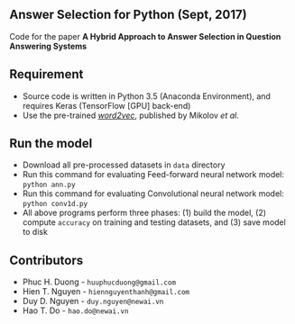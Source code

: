 ## Answer Selection for Python (Sept, 2017) ##


Code for the paper **A Hybrid Approach to Answer Selection in Question Answering Systems**

## Requirement

 - Source code is written in Python 3.5 (Anaconda Environment), and requires Keras (TensorFlow [GPU] back-end)
 - Use the pre-trained [*word2vec*](https://drive.google.com/file/d/0B7XkCwpI5KDYNlNUTTlSS21pQmM/edit?usp=sharing), published by Mikolov *et al.*

## Run the model

 - Download all pre-processed datasets in `data` directory
 - Run this command for evaluating Feed-forward neural network model: `python ann.py`
 - Run this command for evaluating Convolutional neural network model: `python conv1d.py`
 - All above programs perform three phases: (1) build the model, (2) compute `accuracy` on training and testing datasets, and (3) save model to disk

## Contributors

 - Phuc H. Duong - `huuphucduong@gmail.com`
 - Hien T. Nguyen - `hiennguyenthanh@gmail.com`
 - Duy D. Nguyen - `duy.nguyen@newai.vn`
 - Hao T. Do - `hao.do@newai.vn`